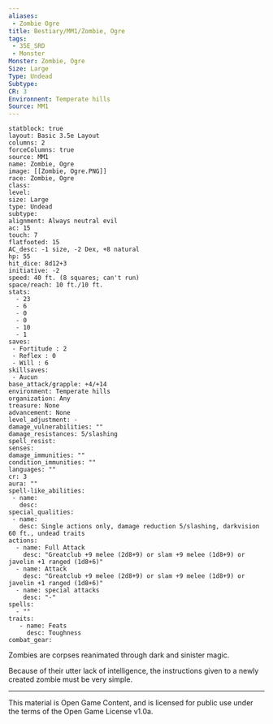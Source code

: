 ```yaml
---
aliases:
 - Zombie Ogre
title: Bestiary/MM1/Zombie, Ogre
tags: 
 - 35E_SRD
 - Monster
Monster: Zombie, Ogre
Size: Large
Type: Undead
Subtype: 
CR: 3
Environnent: Temperate hills
Source: MM1
---
```


```statblock
statblock: true
layout: Basic 3.5e Layout
columns: 2
forceColumns: true
source: MM1 
name: Zombie, Ogre
image: [[Zombie, Ogre.PNG]]
race: Zombie, Ogre
class: 
level: 
size: Large
type: Undead
subtype: 
alignment: Always neutral evil
ac: 15
touch: 7
flatfooted: 15
AC_desc: -1 size, -2 Dex, +8 natural
hp: 55
hit_dice: 8d12+3
initiative: -2
speed: 40 ft. (8 squares; can't run)
space/reach: 10 ft./10 ft.
stats:
  - 23
  - 6
  - 0
  - 0
  - 10
  - 1
saves:
 - Fortitude : 2
 - Reflex : 0
 - Will : 6
skillsaves:
 - Aucun
base_attack/grapple: +4/+14
environment: Temperate hills
organization: Any
treasure: None
advancement: None
level_adjustment: -
damage_vulnerabilities: ""
damage_resistances: 5/slashing
spell_resist: 
senses: 
damage_immunities: ""
condition_immunities: ""
languages: ""
cr: 3
aura: ""
spell-like_abilities:
 - name: 
   desc: 
special_qualities:
 - name:
   desc: Single actions only, damage reduction 5/slashing, darkvision 60 ft., undead traits
actions:
  - name: Full Attack
    desc: "Greatclub +9 melee (2d8+9) or slam +9 melee (1d8+9) or javelin +1 ranged (1d8+6)"
  - name: Attack
    desc: "Greatclub +9 melee (2d8+9) or slam +9 melee (1d8+9) or javelin +1 ranged (1d8+6)"
  - name: special attacks
    desc: "-"
spells:
  - ""
traits:
   - name: Feats
     desc: Toughness
combat_gear:  
```


Zombies are corpses reanimated through dark and sinister magic.

Because of their utter lack of intelligence, the instructions given to a newly created zombie must be very simple.

---

This material is Open Game Content, and is licensed for public use under the terms of the Open Game License v1.0a.
